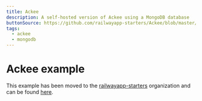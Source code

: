 ```yaml
---
title: Ackee
description: A self-hosted version of Ackee using a MongoDB database
buttonSource: https://github.com/railwayapp-starters/Ackee/blob/master/README.md
tags:
  - ackee
  - mongodb
---
```


# Ackee example

This example has been moved to the [railwayapp-starters](https://github.com/railwayapp-starters) organization and can be found [here](https://github.com/railwayapp-starters/Ackee).
